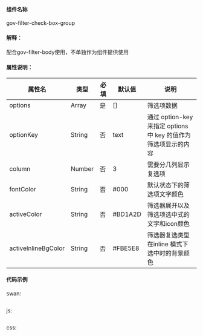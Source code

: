 #### 组件名称
gov-filter-check-box-group

#### 解释：
配合gov-filter-body使用，不单独作为组件提供使用

#### 属性说明：
|属性名 | 类型 | 必填 | 默认值 |说明 |
|---|---|---|---|---|
|options |Array |是|[]|筛选项数据|
|optionKey |String |否|text|通过 option-key 来指定 options 中 key 的值作为筛选项显示的内容|
|column |Number |否|3|需要分几列显示复选项|
|fontColor |String |否|#000|默认状态下的筛选项文字颜色|
|activeColor |String |否|#BD1A2D|筛选器展开以及筛选项选中式的文字和icon颜色|
|activeInlineBgColor |String |否|#FBE5E8|筛选器复选类型在inline 模式下选中时的背景颜色|

#### 代码示例
swan:
```

```
js:
```

```
css:
```

```